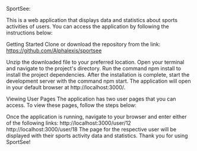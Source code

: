 SportSee:

This is a web application that displays data and statistics about sports activities of users. You can access the application by following the instructions below:

Getting Started
Clone or download the repository from the link: https://github.com/Alphalexis/sportsee

Unzip the downloaded file to your preferred location.
Open your terminal and navigate to the project's directory.
Run the command npm install to install the project dependencies.
After the installation is complete, start the development server with the command npm start.
The application will open in your default browser at http://localhost:3000/.

Viewing User Pages
The application has two user pages that you can access. To view these pages, follow the steps below:

Once the application is running, navigate to your browser and enter either of the following links:
http://localhost:3000/user/12
http://localhost:3000/user/18
The page for the respective user will be displayed with their sports activity data and statistics.
Thank you for using SportSee!